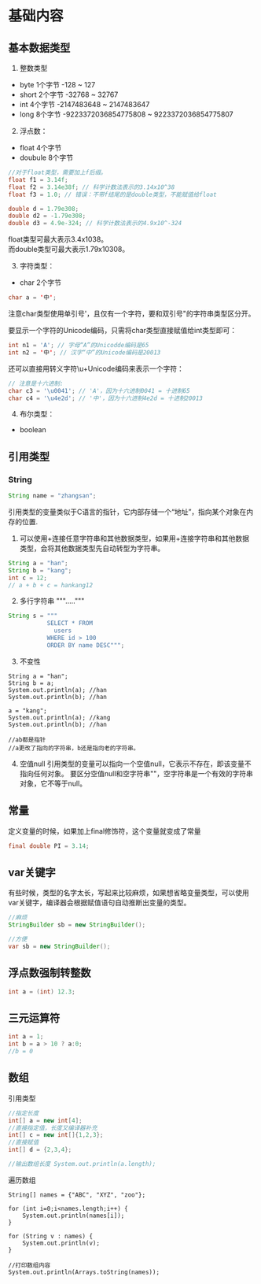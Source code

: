 

# 基础内容

## 基本数据类型

 1. 整数类型
- byte  1个字节  -128 ~ 127
- short  2个字节   -32768 ~ 32767
- int     4个字节  -2147483648 ~ 2147483647
- long    8个字节  -9223372036854775808 ~ 9223372036854775807

2. 浮点数：
- float  4个字节
- doubule  8个字节

```java
//对于float类型，需要加上f后缀。
float f1 = 3.14f;
float f2 = 3.14e38f; // 科学计数法表示的3.14x10^38
float f3 = 1.0; // 错误：不带f结尾的是double类型，不能赋值给float

double d = 1.79e308;
double d2 = -1.79e308;
double d3 = 4.9e-324; // 科学计数法表示的4.9x10^-324
```
float类型可最大表示3.4x1038。  
而double类型可最大表示1.79x10308。



3. 字符类型：
- char  2个字节

```java
char a = '中';
```
注意char类型使用单引号'，且仅有一个字符，要和双引号"的字符串类型区分开。  

要显示一个字符的Unicode编码，只需将char类型直接赋值给int类型即可：
```java
int n1 = 'A'; // 字母“A”的Unicodde编码是65
int n2 = '中'; // 汉字“中”的Unicode编码是20013
```

还可以直接用转义字符\u+Unicode编码来表示一个字符：
```java
// 注意是十六进制:
char c3 = '\u0041'; // 'A'，因为十六进制0041 = 十进制65
char c4 = '\u4e2d'; // '中'，因为十六进制4e2d = 十进制20013
```

4. 布尔类型：
- boolean

## 引用类型

### String
```java
String name = "zhangsan";
```
引用类型的变量类似于C语言的指针，它内部存储一个“地址”，指向某个对象在内存的位置.  

1. 可以使用+连接任意字符串和其他数据类型，如果用+连接字符串和其他数据类型，会将其他数据类型先自动转型为字符串。
```java
String a = "han";
String b = "kang";
int c = 12;
// a + b + c = hankang12
```

2. 多行字符串 """....."""
```java
String s = """ 
           SELECT * FROM
             users
           WHERE id > 100
           ORDER BY name DESC""";
```

3. 不变性
```
String a = "han";
String b = a;
System.out.println(a); //han
System.out.println(b); //han

a = "kang";
System.out.println(a); //kang
System.out.println(b); //han

//ab都是指针
//a更改了指向的字符串，b还是指向老的字符串。
```

4. 空值null
引用类型的变量可以指向一个空值null，它表示不存在，即该变量不指向任何对象。
要区分空值null和空字符串""，空字符串是一个有效的字符串对象，它不等于null。




## 常量
定义变量的时候，如果加上final修饰符，这个变量就变成了常量
```java
final double PI = 3.14;
```


## var关键字
有些时候，类型的名字太长，写起来比较麻烦，如果想省略变量类型，可以使用var关键字，编译器会根据赋值语句自动推断出变量的类型。
```java
//麻烦
StringBuilder sb = new StringBuilder();

//方便
var sb = new StringBuilder();
```


## 浮点数强制转整数
```java
int a = (int) 12.3;
```

## 三元运算符
```java
int a = 1;
int b = a > 10 ? a:0;
//b = 0
```


## 数组
引用类型
```java
//指定长度        
int[] a = new int[4];
//直接指定值，长度又编译器补充
int[] c = new int[]{1,2,3};
//直接赋值
int[] d = {2,3,4};

//输出数组长度 System.out.println(a.length);
```

遍历数组
```
String[] names = {"ABC", "XYZ", "zoo"};

for (int i=0;i<names.length;i++) {
    System.out.println(names[i]);
}

for (String v : names) {
    System.out.println(v);
}

//打印数组内容
System.out.println(Arrays.toString(names));
```














